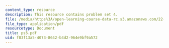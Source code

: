 ```yaml
---
content_type: resource
description: This resource contains problem set 4.
file: /media/https%3A/open-learning-course-data-rc.s3.amazonaws.com/22-101-applied-nuclear-physics-fall-2006/f83f13a540738642b4d2964e9bf9a572_ps5.pdf
file_type: application/pdf
resourcetype: Document
title: ps5.pdf
uid: f83f13a5-4073-8642-b4d2-964e9bf9a572
---
```


